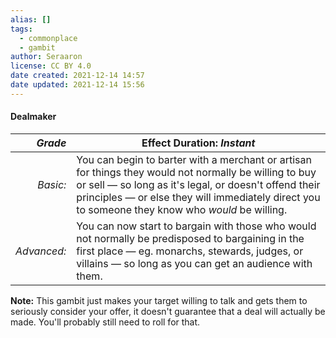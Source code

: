 ```yaml
---
alias: []
tags:
  - commonplace
  - gambit
author: Seraaron
license: CC BY 4.0
date created: 2021-12-14 14:57
date updated: 2021-12-14 15:56
---
```


#### Dealmaker

|   _Grade_ | Effect Duration: _Instant_                                                                                                                                                                                                                                                             |
| ----------: | ------------------------------------------------------------------------------------------------------------------------------------------------------------------------------------------------------------------------------------------------------------------- |
|    _Basic:_ | You can begin to barter with a merchant or artisan for things they would not normally be willing to buy or sell — so long as it's legal, or doesn't offend their principles — or else they will immediately direct you to someone they know who _would_ be willing. |
| _Advanced:_ | You can now start to bargain with those who would not normally be predisposed to bargaining in the first place — eg. monarchs, stewards, judges, or villains — so long as you can get an audience with them.                                                        |

**Note:** This gambit just makes your target willing to talk and gets them to seriously consider your offer, it doesn't guarantee that a deal will actually be made. You'll probably still need to roll for that.

